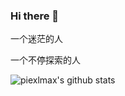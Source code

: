 ### Hi there 👋


一个迷茫的人

一个不停探索的人

![piexlmax's github stats](https://github-readme-stats.vercel.app/api?username=zhtql&show_icons=true&theme=radical)
